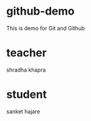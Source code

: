 # github-demo
This is demo for Git and Github

# teacher 
shradha khapra

# student 
sanket hajare 
